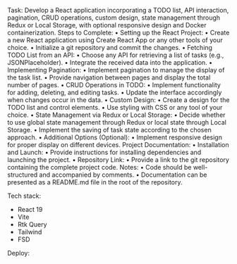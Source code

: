 Task: Develop a React application incorporating a TODO list, API interaction,
pagination, CRUD operations, custom design, state management through
Redux or Local Storage, with optional responsive design and Docker
containerization.
Steps to Complete:
• Setting up the React Project:
• Create a new React application using Create React App or any other
tools of your choice.
• Initialize a git repository and commit the changes.
• Fetching TODO List from an API:
• Choose any API for retrieving a list of tasks (e.g., JSONPlaceholder).
• Integrate the received data into the application.
• Implementing Pagination:
• Implement pagination to manage the display of the task list.
• Provide navigation between pages and display the total number of
pages.
• CRUD Operations in TODO:
• Implement functionality for adding, deleting, and editing tasks.
• Update the interface accordingly when changes occur in the data.
• Custom Design:
• Create a design for the TODO list and control elements.
• Use styling with CSS or any tool of your choice.
• State Management via Redux or Local Storage:
• Decide whether to use global state management through Redux or
local state through Local Storage.
• Implement the saving of task state according to the chosen approach.
• Additional Options (Optional):
• Implement responsive design for proper display on different devices.
Project Documentation:
• Installation and Launch:
• Provide instructions for installing dependencies and launching the
project.
• Repository Link:
• Provide a link to the git repository containing the complete project
code.
Notes:
• Code should be well-structured and accompanied by comments.
• Documentation can be presented as a README.md file in the root of the
repository.


Tech stack:
- React 19
- Vite
- Rtk Query
- Tailwind
- FSD

Deploy: 
